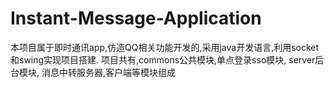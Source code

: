 # Instant-Message-Application
本项目属于即时通讯app,仿造QQ相关功能开发的,采用java开发语言,利用socket和swing实现项目搭建.  项目共有,commons公共模块,单点登录sso模块, server后台模块, 消息中转服务器,客户端等模块组成
